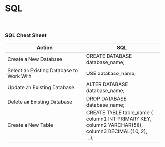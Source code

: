 # SQL

<br>

### SQL Cheat Sheet

| Action | SQL |
|-|-|
| Create a New Database | CREATE DATABASE database_name; |
| Select an Existing Database to Work With | USE database_name; |
| Update an Existing Database | ALTER DATABASE database_name; |
| Delete an Existing Database | DROP DATABASE database_name; |
| Create a New Table | CREATE TABLE table_name (<br>column1 INT PRIMARY KEY, <br>column2 VARCHAR(50), <br>column3 DECIMAL(10, 2), <br>...); |



